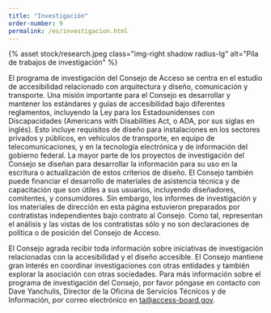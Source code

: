 ```yaml
---
title: "Investigación"
order-number: 9
permalink: /es/investigacion.html
---
```


{% asset stock/research.jpeg class="img-right shadow radius-lg" alt="Pila de trabajos de investigación" %}

El programa de investigación del Consejo de Acceso se centra en el estudio de accesibilidad relacionado con arquitectura y diseño, comunicación y transporte. Una misión importante para el Consejo es desarrollar y mantener los estándares y guías de accesibilidad bajo diferentes reglamentos, incluyendo la Ley para los Estadounidenses con Discapacidades (Americans with Disabilities Act, o ADA, por sus siglas en inglés). Esto incluye requisitos de diseño para instalaciones en los sectores privados y públicos, en vehículos de transporte, en equipo de telecomunicaciones, y en la tecnología electrónica y de información del gobierno federal. La mayor parte de los proyectos de investigación del Consejo se diseñan para desarrollar la información para su uso en la escritura o actualización de estos criterios de diseño. El Consejo también puede financiar el desarrollo de materiales de asistencia técnica y de capacitación que son útiles a sus usuarios, incluyendo diseñadores, comitentes, y consumidores. Sin embargo, los informes de investigación y los materiales de dirección en esta página estuvieron preparados por contratistas independientes bajo contrato al Consejo. Como tal, representan el análisis y las vistas de los contratistas sólo y no son declaraciones de política o de posición del Consejo de Acceso.

El Consejo agrada recibir toda información sobre iniciativas de investigación relacionadas con la accesibilidad y el diseño accesible. El Consejo mantiene gran interés en coordinar investigaciones con otras entidades y también explorar la asociación con otras sociedades. Para más información sobre el programa de investigación del Consejo, por favor póngase en contacto con Dave Yanchulis, Director de la Oficina de Servicios Técnicos y de Información, por correo electrónico en <ta@access-board.gov>.
